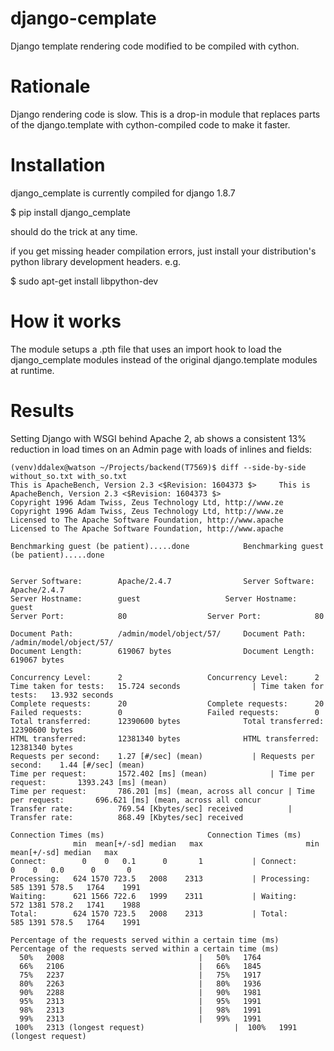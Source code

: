 # django-cemplate
Django template rendering code modified to be compiled with cython.

Rationale
=========

Django rendering code is slow. This is a drop-in module that replaces
parts of the django.template with cython-compiled code to make it faster.


Installation
============

django_cemplate is currently compiled for django 1.8.7

$ pip install django_cemplate 

should do the trick at any time.

if you get missing header compilation errors, just install your distribution's
python library development headers. e.g.

$ sudo apt-get install libpython-dev


How it works
============

The module setups a .pth file that uses an import hook to load the django_cemplate
modules instead of the original django.template modules at runtime.

Results
=======

Setting Django with WSGI behind Apache 2, ab shows a consistent 13% reduction
in load times on an Admin page with loads of inlines and fields:


```
(venv)ddalex@watson ~/Projects/backend(T7569)$ diff --side-by-side without_so.txt with_so.txt
This is ApacheBench, Version 2.3 <$Revision: 1604373 $>		This is ApacheBench, Version 2.3 <$Revision: 1604373 $>
Copyright 1996 Adam Twiss, Zeus Technology Ltd, http://www.ze	Copyright 1996 Adam Twiss, Zeus Technology Ltd, http://www.ze
Licensed to The Apache Software Foundation, http://www.apache	Licensed to The Apache Software Foundation, http://www.apache

Benchmarking guest (be patient).....done			Benchmarking guest (be patient).....done


Server Software:        Apache/2.4.7				Server Software:        Apache/2.4.7
Server Hostname:        guest					Server Hostname:        guest
Server Port:            80					Server Port:            80

Document Path:          /admin/model/object/57/		Document Path:          /admin/model/object/57/
Document Length:        619067 bytes				Document Length:        619067 bytes

Concurrency Level:      2					Concurrency Level:      2
Time taken for tests:   15.724 seconds			      |	Time taken for tests:   13.932 seconds
Complete requests:      20					Complete requests:      20
Failed requests:        0					Failed requests:        0
Total transferred:      12390600 bytes				Total transferred:      12390600 bytes
HTML transferred:       12381340 bytes				HTML transferred:       12381340 bytes
Requests per second:    1.27 [#/sec] (mean)		      |	Requests per second:    1.44 [#/sec] (mean)
Time per request:       1572.402 [ms] (mean)		      |	Time per request:       1393.243 [ms] (mean)
Time per request:       786.201 [ms] (mean, across all concur |	Time per request:       696.621 [ms] (mean, across all concur
Transfer rate:          769.54 [Kbytes/sec] received	      |	Transfer rate:          868.49 [Kbytes/sec] received

Connection Times (ms)						Connection Times (ms)
              min  mean[+/-sd] median   max			              min  mean[+/-sd] median   max
Connect:        0    0   0.1      0       1		      |	Connect:        0    0   0.0      0       0
Processing:   624 1570 723.5   2008    2313		      |	Processing:   585 1391 578.5   1764    1991
Waiting:      621 1566 722.6   1999    2311		      |	Waiting:      572 1381 578.2   1741    1988
Total:        624 1570 723.5   2008    2313		      |	Total:        585 1391 578.5   1764    1991

Percentage of the requests served within a certain time (ms)	Percentage of the requests served within a certain time (ms)
  50%   2008						      |	  50%   1764
  66%   2106						      |	  66%   1845
  75%   2237						      |	  75%   1917
  80%   2263						      |	  80%   1936
  90%   2288						      |	  90%   1981
  95%   2313						      |	  95%   1991
  98%   2313						      |	  98%   1991
  99%   2313						      |	  99%   1991
 100%   2313 (longest request)				      |	 100%   1991 (longest request)

```
